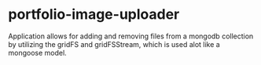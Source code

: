 # portfolio-image-uploader

Application allows for adding and removing files from a mongodb collection by utilizing
the gridFS and gridFSStream, which is used alot like a mongoose model. 
